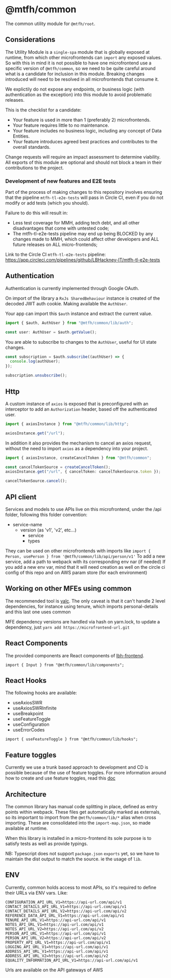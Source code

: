 # @mtfh/common

The common utility module for `@mtfh/root`.

## Considerations

The Utility Module is a `single-spa` module that is globally exposed at runtime, from
which other microfrontends can `import` any exposed values. So with this in mind it is not
possible to have one microfrontend use a specific version of `@mtfh/common`, so we need to
be quite careful around what is a candidate for inclusion in this module. Breaking changes
introduced will need to be resolved in all microfrontends that consume it.

We explictily do not expose any endpoints, or business logic (with authentication as the
exception) into this module to avoid problematic releases.

This is the checklist for a candidate: 

- Your feature is used in more than 1 (preferably 2) microfrontends.
- Your feature requires little to no maintenance.
- Your feature includes no business logic, including any concept of Data Entities.
- Your feature introduces agreed best practices and contributes to the overall standards.

Change requests will require an impact assessment to determine viability. All exports of
this module are optional and should not block a team in their contributions to the
project.

### Development of new features and E2E tests

Part of the process of making changes to this repository involves ensuring that the
pipeline `mtfh-tl-e2e-tests` will pass in Circle CI, even if you do not modify or add
tests (which you should).

Failure to do this will result in:

- Less test coverage for MMH, adding tech debt, and all other disadvantages that come with
  untested code;
- The mtfh-tl-e2e-tests pipeline may end up being BLOCKED by any changes made to MMH,
  which could affect other developers and ALL future releases on ALL micro-frontends;

Link to the Circle CI `mtfh-tl-e2e-tests` pipeline:
https://app.circleci.com/pipelines/github/LBHackney-IT/mtfh-tl-e2e-tests

## Authentication

Authentication is currently implemented through Google OAuth.

On import of the library a `RxJs SharedBehaviour` instance is created of the decoded JWT
auth cookie. Making available the `AuthUser`.

Your app can import this `$auth` instance and extract the current value.

```ts
import { $auth, AuthUser } from "@mtfh/common/lib/auth";

const user: AuthUser = $auth.getValue();
```

You are able to subscribe to changes to the `AuthUser`, useful for UI state changes.

```ts
const subscription = $auth.subscribe((authUser) => {
  console.log(authUser);
});

subscription.unsubscribe();
```

## Http

A custom instance of `axios` is exposed that is preconfigured with an interceptor to add
an `Authorization` header, based off the authenticated user.

```ts
import { axiosInstance } from "@mtfh/common/lib/http";

axiosInstance.get("/url");
```

In addition it also provides the mechanism to cancel an axios request, without the need to
import `axios` as a dependency into your project.

```ts
import { axiosInstance, createCancelToken } from "@mtfh/common";

const cancelTokenSource = createCancelToken();
axiosInstance.get("/url", { cancelToken: cancelTokenSource.token });

cancelTokenSource.cancel();
```

## API client

Services and models to use APIs live on this microfrontend, under the /api folder,
following this folder convention:

- service-name
  - version (as 'v1', 'v2', etc...)
    - service
    - types

They can be used on other microfrontends with imports like
`import { Person, usePerson } from '@mtfh/common/lib/api/person/v1'` To add a new service,
add a path to webpack with its corresponding env nar (if needed) If you add a new env var,
mind that it will need creation as well on the circle ci config of this repo and on AWS
param store (for each environment)

## Working on other MFEs using common

The recommended tool is [yalc](https://github.com/wclr/yalc). The only caveat is that it
can't handle 2 level dependencies, for instance using tenure, which imports
personal-details and this last one uses common

MFE dependency versions are handled via hash on yarn.lock, to update a dependency, just
`yarn add https://microfrontend-url.git`

## React Components

The provided components are React components of
[lbh-frontend](https://github.com/LBHackney-IT/lbh-frontend).

```tsx
import { Input } from "@mtfh/common/lib/components";
```

## React Hooks

The following hooks are available:

- useAxiosSWR
- useAxiosSWRInfinite
- useBreakpoint
- useFeatureToggle
- useConfiguration
- useErrorCodes

```tsx
import { useFeatureToggle } from "@mtfh/common/lib/hooks";
```

## Feature toggles

Currently we use a trunk based approach to development and CD is possible because of the
use of feature toggles. For more information around how to create and use feature toggles,
read this [doc](https://slack-files.com/T02D15XMM-F02GQKR6YMN-0fef1885ce)

## Architecture

The common library has manual code splitting in place, defined as entry points within
webpack. These files get automatically marked as externals, so its important to import
from the `@mtfh/common/lib/*` alias when cross importing. These are consolidated into the
`import-map.json`, so made available at runtime.

When this library is installed in a micro-frontend its sole purpose is to satisfy tests as
well as provide typings.

NB: Typescript does not support `package.json` `exports` yet, so we have to maintain the
dist output to match the source. ie the usage of `lib`.

## ENV

Currently, common holds access to most APIs, so it's required to define their URLs via ENV
vars. Like:

```AUTH_ALLOWED_GROUPS=saml-aws-mtfh-developer
CONFIGURATION_API_URL_V1=https://api-url.com/api/v1
CONTACT_DETAILS_API_URL_V1=https://api-url.com/api/v1
CONTACT_DETAILS_API_URL_V2=https://api-url.com/api/v2
REFERENCE_DATA_API_URL_V1=https://api-url.com/api/v1
TENURE_API_URL_V1=https://api-url.com/api/v1
NOTES_API_URL_V1=https://api-url.com/api/v1
NOTES_API_URL_V2=https://api-url.com/api/v2
PERSON_API_URL_V1=https://api-url.com/api/v1
PERSON_API_URL_V2=https://api-url.com/api/v2
PROPERTY_API_URL_V1=https://api-url.com/api/v1
LOGGING_API_URL_V1=https://api-url.com/api/v1
ADDRESS_API_URL_V1=https://api-url.com/api/v1
ADDRESS_API_URL_V2=https://api-url.com/api/v2
EQUALITY_INFORMATION_API_URL_V1=https://api-url.com/api/v1
```

Urls are available on the API gateways of AWS
